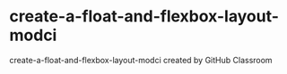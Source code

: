 # create-a-float-and-flexbox-layout-modci
create-a-float-and-flexbox-layout-modci created by GitHub Classroom
